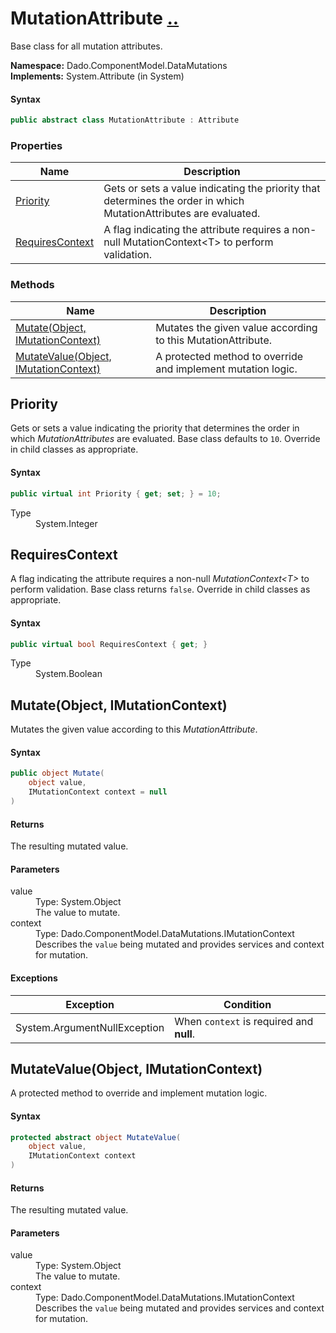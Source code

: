 # MutationAttribute [..](../README.md#documentation-index 'Documentation Index')

Base class for all mutation attributes.

**Namespace:** Dado.ComponentModel.DataMutations<br />
**Implements:** System.Attribute (in System)

#### Syntax

```csharp
public abstract class MutationAttribute : Attribute
```


### Properties

| Name | Description |
| ---- | ----------- |
| [Priority](#Priority) | Gets or sets a value indicating the priority that determines the order in which MutationAttributes are evaluated. |
| [RequiresContext](#RequiresContext) | A flag indicating the attribute requires a non-null MutationContext&lt;T&gt; to perform validation. |


### Methods

| Name | Description |
| ---- | ----------- |
| [Mutate(Object, IMutationContext)](#MutateObjectIMutationContext) | Mutates the given value according to this MutationAttribute. |
| [MutateValue(Object, IMutationContext)](#MutateValueObjectIMutationContext) | A protected method to override and implement mutation logic. |


<a name='Priority'></a>
## Priority

Gets or sets a value indicating the priority that determines the order in which *MutationAttributes* are evaluated. Base class defaults to `10`. Override in child classes as appropriate.

#### Syntax

```csharp
public virtual int Priority { get; set; } = 10;
```

<dl>
	<dt>Type</dt>
	<dd>System.Integer</dd>
</dl>


<a name='RequiresContext'></a>
## RequiresContext

A flag indicating the attribute requires a non-null *MutationContext&lt;T&gt;* to perform validation. Base class returns `false`. Override in child classes as appropriate.

#### Syntax

```csharp
public virtual bool RequiresContext { get; }
```

<dl>
	<dt>Type</dt>
	<dd>System.Boolean</dd>
</dl>


<a name='MutateObjectIMutationContext'></a>
## Mutate(Object, IMutationContext)

Mutates the given value according to this *MutationAttribute*.

#### Syntax

```csharp
public object Mutate(
	object value,
	IMutationContext context = null
)
```

#### Returns

The resulting mutated value.

#### Parameters

<dl>
	<dt>value</dt>
	<dd>Type: System.Object<br />The value to mutate.</dd>
	<dt>context</dt>
	<dd>Type: Dado.ComponentModel.DataMutations.IMutationContext<br />Describes the <code>value</code> being mutated and provides services and context for mutation.</dd>
</dl>

#### Exceptions

| Exception | Condition |
| --------- | --------- |
| System.ArgumentNullException | When `context` is required and **null**. |


<a name='MutateValueObjectIMutationContext'></a>
## MutateValue(Object, IMutationContext)

A protected method to override and implement mutation logic.

#### Syntax

```csharp
protected abstract object MutateValue(
	object value,
	IMutationContext context
)
```

#### Returns

The resulting mutated value.

#### Parameters

<dl>
	<dt>value</dt>
	<dd>Type: System.Object<br />The value to mutate.</dd>
	<dt>context</dt>
	<dd>Type: Dado.ComponentModel.DataMutations.IMutationContext<br />Describes the <code>value</code> being mutated and provides services and context for mutation.</dd>
</dl>
